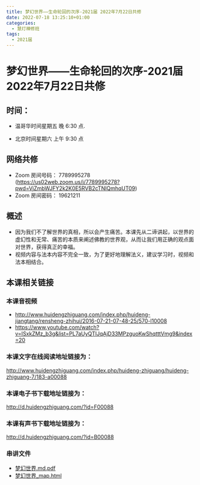 ```yaml
---
title: 梦幻世界——生命轮回的次序-2021届 2022年7月22日共修
date: 2022-07-18 13:25:10+01:00
categories:
  - 慧灯禅修班
tags:
  - 2021届
---
```

<!--StartFragment-->

# 梦幻世界——生命轮回的次序-2021届 2022年7月22日共修

<!--EndFragment-->

## 时间：

* 温哥华时间星期五 晚 6:30 点.
* <!--StartFragment-->

  北京时间星期六 上午 9:30 点

  <!--EndFragment-->

## 网络共修

* Zoom 房间号码： 7789995278 (<https://us02web.zoom.us/j/7789995278?pwd=VjZmbWJFY2k2K0E5RVB2cTNIQmhqUT09>)
* Zoom 房间密码： 19621211

## 概述

* 因为我们不了解世界的真相，所以会产生痛苦。本课先从二谛讲起，以世界的虚幻性和无常、痛苦的本质来阐述佛教的世界观，从而让我们用正确的观点面对世界，获得真正的幸福。
* 视频内容与法本内容不完全一致，为了更好地理解法义，建议学习时，视频和法本相结合。

## 本课相关链接

### 本课音视频

* <http://www.huidengzhiguang.com/index.php/huideng-jiangtang/rensheng-zhihui/2016-07-21-07-48-25/570-l10008>
* <https://www.youtube.com/watch?v=ISxkZMz_b3g&list=PL7aUyQTIJqAjD33MPzguoKwShqtttVmg9&index=20>

### 本课文字在线阅读地址链接为：

<http://www.huidengzhiguang.com/index.php/huideng-zhiguang/huideng-zhiguang-7/183-a00088>

### 本课电子书下载地址链接为：

<http://d.huidengzhiguang.com/?id=F00088>

### 本课有声书下载地址链接为：

<http://d.huidengzhiguang.com/?id=B00088>

### 串讲文件

* [梦幻世界.md.pdf](http://huidengchanxiu.net/hdv/f/up/%E6%A2%A6%E5%B9%BB%E4%B8%96%E7%95%8C.md.pdf)
* [梦幻世界_map.html](http://huidengchanxiu.net/hdv/f/up/%E6%A2%A6%E5%B9%BB%E4%B8%96%E7%95%8C_map.html)

<!--EndFragment-->